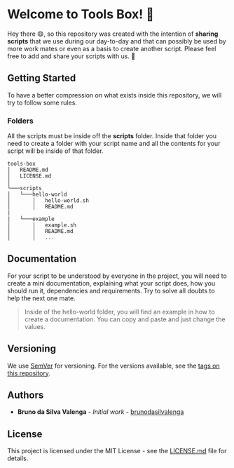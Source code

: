 # Welcome to Tools Box! :metal:

Hey there :smile:, so this repository was created with the intention of **sharing scripts** that we use during our day-to-day and that can possibly be used by more work mates or even as a basis to create another script. Please feel free to add and share your scripts with us. :pray:

## Getting Started

To have a better compression on what exists inside this repository, we will try to follow some rules. 

### Folders

All the scripts must be inside off the **scripts** folder. Inside that folder you need to create a folder with your script name and all the contents for your script will be inside of that folder.

```
tools-box
│   README.md
│   LICENSE.md    
│
└───scripts
│   └───hello-world
│       │   hello-world.sh
│       │   README.md
|
|	└───example
│       │   example.sh
│       │   README.md
│       │   ...
```

## Documentation

For your script to be understood by everyone in the project, you will need to create a mini documentation, explaining what your script does, how you should run it, dependencies and requirements. Try to solve all doubts to help the next one mate.

> Inside of the hello-world folder, you will find an example in how to create a documentation. You can copy and paste and just change the values.



## Versioning

We use [SemVer](http://semver.org/) for versioning. For the versions available, see the [tags on this repository](https://github.com/DNXLabs/tools-box/tags). 

## Authors

* **Bruno da Silva Valenga** - *Initial work* - [brunodasilvalenga](https://github.com/brunodasilvalenga)

## License

This project is licensed under the MIT License - see the [LICENSE.md](LICENSE.md) file for details.

